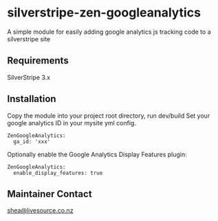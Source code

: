 silverstripe-zen-googleanalytics
================================

A simple module for easily adding google analytics js tracking code to a silverstripe site

Requirements
------------

SilverStripe 3.x

Installation
------------

Copy the module into your project root directory, run dev/build
Set your google analytics ID in your mysite yml config.

```
ZenGoogleAnalytics:
  ga_id: 'xxx'
```

Optionally enable the Google Analytics Display Features plugin:

```
ZenGoogleAnalytics:
  enable_display_features: true
```

Maintainer Contact
------------

shea@livesource.co.nz
